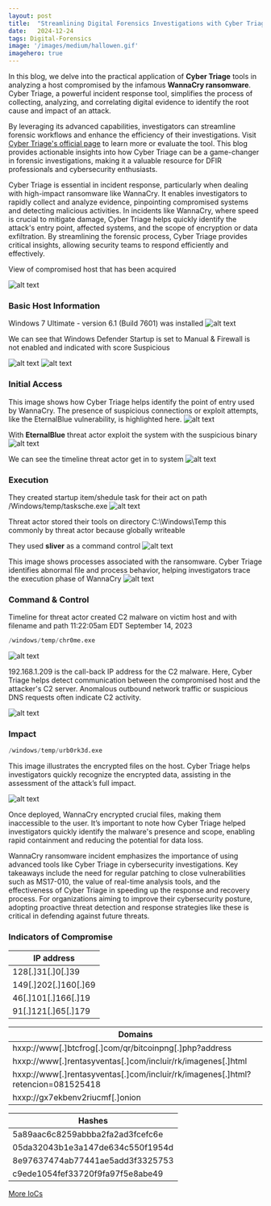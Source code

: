 ```yaml
---
layout:	post
title:	"Streamlining Digital Forensics Investigations with Cyber Triage"
date:	2024-12-24
tags: Digital-Forensics
image: '/images/medium/hallowen.gif'
imagehero: true
---
```


In this blog, we delve into the practical application of <b>Cyber Triage</b> tools in analyzing a host compromised by the infamous <b>WannaCry ransomware</b>. Cyber Triage, a powerful incident response tool, simplifies the process of collecting, analyzing, and correlating digital evidence to identify the root cause and impact of an attack.

By leveraging its advanced capabilities, investigators can streamline forensic workflows and enhance the efficiency of their investigations. Visit [Cyber Triage's official page](https://www.cybertriage.com/) to learn more or evaluate the tool. This blog provides actionable insights into how Cyber Triage can be a game-changer in forensic investigations, making it a valuable resource for DFIR professionals and cybersecurity enthusiasts.

Cyber Triage is essential in incident response, particularly when dealing with high-impact ransomware like WannaCry. It enables investigators to rapidly collect and analyze evidence, pinpointing compromised systems and detecting malicious activities. In incidents like WannaCry, where speed is crucial to mitigate damage, Cyber Triage helps quickly identify the attack's entry point, affected systems, and the scope of encryption or data exfiltration. By streamlining the forensic process, Cyber Triage provides critical insights, allowing security teams to respond efficiently and effectively.

View of compromised host that has been acquired

![alt text](/images/image-3.png)

### Basic Host Information

Windows 7 Ultimate - version 6.1 (Build 7601) was installed
![alt text](/images/image-4.png)

We can see that Windows Defender Startup is set to Manual & Firewall is not enabled and indicated with score Suspicious 

![alt text](/images/image-5.png)
![alt text](/images/image-6.png)

### Initial Access

This image shows how Cyber Triage helps identify the point of entry used by WannaCry. The presence of suspicious connections or exploit attempts, like the EternalBlue vulnerability, is highlighted here.
![alt text](/images/image-7.png)

With <b>EternalBlue</b> threat actor exploit the system with the suspicious binary
![alt text](/images/image-8.png)

We can see the timeline threat actor get in to system
![alt text](/images/image-9.png)

### Execution

They created startup item/shedule task for their act on path
/Windows/temp/tasksche.exe
![alt text](/images/image-15.png)

Threat actor stored their tools on directory C:\Windows\Temp this commonly by threat actor because globally writeable

They used <b>sliver</b> as a command control
![alt text](/images/image-10.png)

This image shows processes associated with the ransomware. Cyber Triage identifies abnormal file and process behavior, helping investigators trace the execution phase of WannaCry
![alt text](/images/image-11.png)

### Command & Control

Timeline for threat actor created C2 malware on victim host and with filename and path 11:22:05am EDT September 14, 2023

```python
/windows/temp/chr0me.exe
```

![alt text](/images/image-12.png)

192.168.1.209 is the call-back IP address for the C2 malware.
Here, Cyber Triage helps detect communication between the compromised host and the attacker's C2 server. Anomalous outbound network traffic or suspicious DNS requests often indicate C2 activity.

![alt text](/images/image-13.png)

### Impact

```python
/windows/temp/urb0rk3d.exe
```  
This image illustrates the encrypted files on the host. Cyber Triage helps investigators quickly recognize the encrypted data, assisting in the assessment of the attack’s full impact.

![alt text](/images/impacted-host.png)

Once deployed, WannaCry encrypted crucial files, making them inaccessible to the user. It’s important to note how Cyber Triage helped investigators quickly identify the malware's presence and scope, enabling rapid containment and reducing the potential for data loss.

 WannaCry ransomware incident emphasizes the importance of using advanced tools like Cyber Triage in cybersecurity investigations. Key takeaways include the need for regular patching to close vulnerabilities such as MS17-010, the value of real-time analysis tools, and the effectiveness of Cyber Triage in speeding up the response and recovery process. For organizations aiming to improve their cybersecurity posture, adopting proactive threat detection and response strategies like these is critical in defending against future threats.

### Indicators of Compromise

| IP address |
|------------|
| 128[.]31[.]0[.]39
| 149[.]202[.]160[.]69
| 46[.]101[.]166[.]19
| 91[.]121[.]65[.]179

| Domains |
|---------|
| hxxp://www[.]btcfrog[.]com/qr/bitcoinpng[.]php?address
| hxxp://www[.]rentasyventas[.]com/incluir/rk/imagenes[.]html
| hxxp://www[.]rentasyventas[.]com/incluir/rk/imagenes[.]html?retencion=081525418
| hxxp://gx7ekbenv2riucmf[.]onion

| Hashes |
|--------|
|5a89aac6c8259abbba2fa2ad3fcefc6e
| 05da32043b1e3a147de634c550f1954d
| 8e97637474ab77441ae5add3f3325753
| c9ede1054fef33720f9fa97f5e8abe49

[More IoCs](https://github.com/sophoslabs/IoCs/blob/master/Worm-WannaCry)